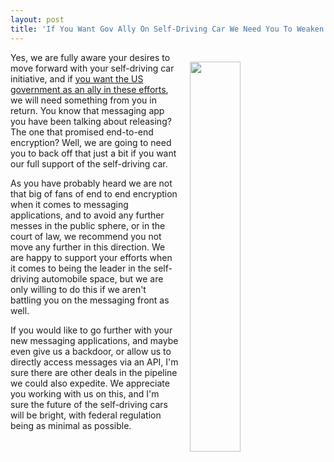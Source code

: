 ```yaml
---
layout: post
title: 'If You Want Gov Ally On Self-Driving Car We Need You To Weaken Your Messaging App Google #DesignFiction'
---
```

<p><img style="padding: 15px;" src="https://s3.amazonaws.com/kinlane-productions/bw-icons/bw-self-driving-car.png" alt="" width="40%" align="right" /></p>
<p>Yes, we are fully aware your desires to move forward with your self-driving car initiative, and if <a href="http://www.nytimes.com/2016/09/20/technology/self-driving-cars-guidelines.html?_r=0">you want the US government as an ally in these efforts</a>, we will need something from you in return. You know that messaging app you have been talking about releasing? The one that promised end-to-end encryption? Well, we are going to need you to back off that just a bit if you want our full support of the self-driving car.</p>
<p>As you have probably heard we are not that big of fans of end to end encryption when it comes to messaging applications, and to avoid any further messes in the public sphere, or in the court of law, we recommend you not move any further in this direction. We are happy to support your efforts when it comes to being the leader in the self-driving automobile space, but we are only willing to do this if we aren't battling you on the messaging front as well.</p>
<p>If you would like to go further with your new messaging applications, and maybe even give us a backdoor, or allow us to directly access messages via an API, I'm sure there are other deals in the pipeline we could also expedite. We appreciate you working with us on this, and I'm sure the future of the self-driving cars will be bright, with federal regulation being as minimal as possible.</p>